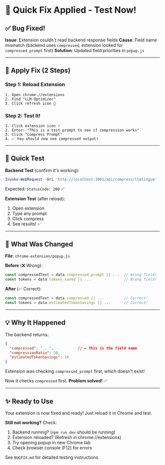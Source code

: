 # 🎯 Quick Fix Applied - Test Now!

## ✅ Bug Fixed!

**Issue**: Extension couldn't read backend response fields
**Cause**: Field name mismatch (backend uses `compressed`, extension looked for `compressed_prompt` first)
**Solution**: Updated field priorities in `popup.js`

---

## 🔄 Apply Fix (2 Steps)

### Step 1: Reload Extension
```
1. Open chrome://extensions
2. Find "LLM Optimizer"  
3. Click refresh icon 🔄
```

### Step 2: Test It!
```
1. Click extension icon ⚡
2. Enter: "This is a test prompt to see if compression works"
3. Click "Compress Prompt"
4. ✅ You should now see compressed output!
```

---

## 🧪 Quick Test

**Backend Test** (confirm it's working):
```powershell
Invoke-WebRequest -Uri 'http://localhost:3001/api/compress/llmlingua' -Method POST -Headers @{'Content-Type'='application/json'} -Body '{"prompt":"Test"}' -UseBasicParsing | Select-Object StatusCode
```
Expected: `StatusCode: 200` ✅

**Extension Test** (after reload):
1. Open extension
2. Type any prompt
3. Click compress
4. See results! ✅

---

## 📝 What Was Changed

**File**: `chrome-extension/popup.js`

**Before** (❌ Wrong):
```javascript
const compressedText = data.compressed_prompt || ...  // Wrong field!
const tokens = data.tokens_saved || ...               // Wrong field!
```

**After** (✅ Correct):
```javascript
const compressedText = data.compressed || ...         // Correct!
const tokens = data.estimatedTokenSavings || ...      // Correct!
```

---

## 💡 Why It Happened

The backend returns:
```json
{
  "compressed": "...",           // ← This is the field name
  "compressionRatio": 50,
  "estimatedTokenSavings": 10
}
```

Extension was checking `compressed_prompt` first, which doesn't exist! 

Now it checks `compressed` first. **Problem solved!** ✅

---

## ✨ Ready to Use

Your extension is now fixed and ready! Just reload it in Chrome and test.

**Still not working?** Check:
1. Backend running? (`npm run dev` should be running)
2. Extension reloaded? (Refresh in chrome://extensions)
3. Try opening popup in new Chrome tab
4. Check browser console (F12) for errors

See `BUGFIX.md` for detailed testing instructions.
